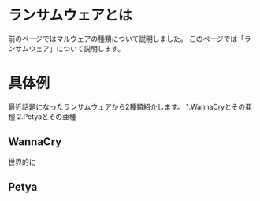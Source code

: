 # ランサムウェアとは
前のページではマルウェアの種類について説明しました。
このページでは「ランサムウェア」について説明します。

# 具体例
最近話題になったランサムウェアから2種類紹介します。
1.WannaCryとその亜種
2.Petyaとその亜種

## WannaCry
世界的に

## Petya
